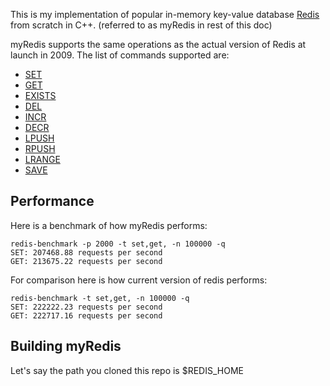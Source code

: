 This is my implementation of popular in-memory key-value database [Redis](https://github.com/redis/redis) from scratch in C++. (referred to as myRedis in rest of this doc)

myRedis supports the same operations as the actual version of Redis at launch in 2009. The list of commands supported are:

- [SET](https://redis.io/docs/latest/commands/set/)
- [GET](https://redis.io/docs/latest/commands/get/)
- [EXISTS](https://redis.io/docs/latest/commands/exists/)
- [DEL](https://redis.io/docs/latest/commands/del/)
- [INCR](https://redis.io/docs/latest/commands/incr/)
- [DECR](https://redis.io/docs/latest/commands/decr/)
- [LPUSH](https://redis.io/docs/latest/commands/lpush/)
- [RPUSH](https://redis.io/docs/latest/commands/rpush/)
- [LRANGE](https://redis.io/docs/latest/commands/lrange/)
- [SAVE](https://redis.io/docs/latest/commands/save/)


Performance 
-----------

Here is a benchmark of how myRedis performs:

```
redis-benchmark -p 2000 -t set,get, -n 100000 -q
SET: 207468.88 requests per second
GET: 213675.22 requests per second
```

For comparison here is how current version of redis performs:
```
redis-benchmark -t set,get, -n 100000 -q
SET: 222222.23 requests per second
GET: 222717.16 requests per second
```

Building myRedis
----------------

Let's say the path you cloned this repo is $REDIS_HOME


